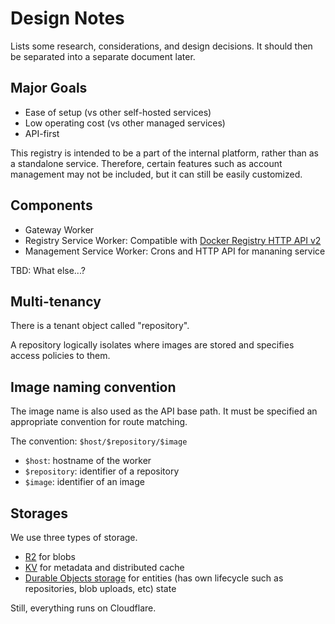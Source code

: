 # Design Notes

Lists some research, considerations, and design decisions. It should then be separated into a separate document later.

## Major Goals

- Ease of setup (vs other self-hosted services)
- Low operating cost (vs other managed services)
- API-first

This registry is intended to be a part of the internal platform, rather than as a standalone service. Therefore, certain features such as account management may not be included, but it can still be easily customized.

## Components

- Gateway Worker
- Registry Service Worker: Compatible with [Docker Registry HTTP API v2](https://docs.docker.com/registry/spec/api/)
- Management Service Worker: Crons and HTTP API for mananing service

TBD: What else...?

## Multi-tenancy

There is a tenant object called "repository".

A repository logically isolates where images are stored and specifies access policies to them.

## Image naming convention

The image name is also used as the API base path. It must be specified an appropriate convention for route matching.

The convention: `$host/$repository/$image`

- `$host`: hostname of the worker
- `$repository`: identifier of a repository
- `$image`: identifier of an image

## Storages

We use three types of storage.

- [R2](https://developers.cloudflare.com/r2/api/workers/workers-api-reference/) for blobs
- [KV](https://developers.cloudflare.com/workers/runtime-apis/kv/) for metadata and distributed cache
- [Durable Objects storage](https://developers.cloudflare.com/workers/runtime-apis/durable-objects/#transactional-storage-api) for entities (has own lifecycle such as repositories, blob uploads, etc) state

Still, everything runs on Cloudflare.
